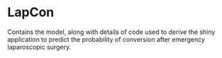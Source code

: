 # LapCon  

Contains the model, along with details of code used to derive the shiny application to predict the probability of conversion after emergency laparoscopic surgery.


